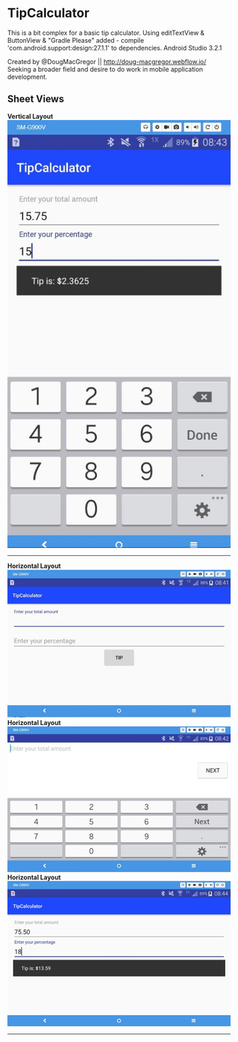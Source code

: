 # TipCalculator
This is a bit complex for a basic tip calculator. Using editTextView &amp; ButtonView &amp; "Gradle Please" added - compile 'com.android.support:design:27.1.1' to dependencies. Android Studio 3.2.1

Created by @DougMacGregor || http://doug-macgregor.webflow.io/ <br>
Seeking a broader field and desire to do work in mobile application development.

## Sheet Views

<b>Vertical Layout</b><br>
![java-code](https://raw.githubusercontent.com/SEDoug/TipCalculator/master/tipCal01.JPG)<hr>
<b>Horizontal Layout</b><br>
![java-code](https://raw.githubusercontent.com/SEDoug/TipCalculator/master/tipCal02.JPG)<br>
<b>Horizontal Layout</b><br>
![java-code](https://raw.githubusercontent.com/SEDoug/TipCalculator/master/tipCal03.JPG)<br>
<b>Horizontal Layout</b><br>
![java-code](https://raw.githubusercontent.com/SEDoug/TipCalculator/master/tipCal04.JPG)<hr>
